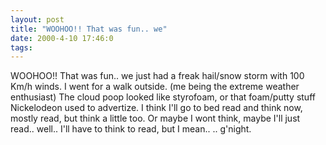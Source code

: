 ```yaml
---
layout: post
title: "WOOHOO!! That was fun.. we"
date: 2000-4-10 17:46:0
tags: 
---
```


WOOHOO!! That was fun.. we just had a freak hail/snow storm with 100 Km/h winds. I went for a walk outside. (me being the extreme weather enthusiast) The cloud poop looked like styrofoam, or that foam/putty stuff Nickelodeon used to advertize. I think I'll go to bed read and think now, mostly read, but think a little too. Or maybe I wont think, maybe I'll just read.. well.. I'll have to think to read, but I mean.. .. g'night.

